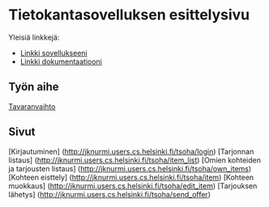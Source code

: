 # Tietokantasovelluksen esittelysivu

Yleisiä linkkejä:

* [Linkki sovellukseeni](http://jknurmi.users.cs.helsinki.fi/tsoha/)
* [Linkki dokumentaatiooni](https://github.com/OtterleyW/Tsoha-Bootstrap/blob/master/doc/dokumentaatio.pdf)

## Työn aihe

[Tavaranvaihto](http://advancedkittenry.github.io/suunnittelu_ja_tyoymparisto/aiheet/Tavaranvaihto.html) 

## Sivut

[Kirjautuminen] (http://jknurmi.users.cs.helsinki.fi/tsoha/login)
[Tarjonnan listaus] (http://jknurmi.users.cs.helsinki.fi/tsoha/item_list)
[Omien kohteiden ja tarjousten listaus] (http://jknurmi.users.cs.helsinki.fi/tsoha/own_items)
[Kohteen eisttely] (http://jknurmi.users.cs.helsinki.fi/tsoha/item)
[Kohteen muokkaus] (http://jknurmi.users.cs.helsinki.fi/tsoha/edit_item)
[Tarjouksen lähetys] (http://jknurmi.users.cs.helsinki.fi/tsoha/send_offer)
